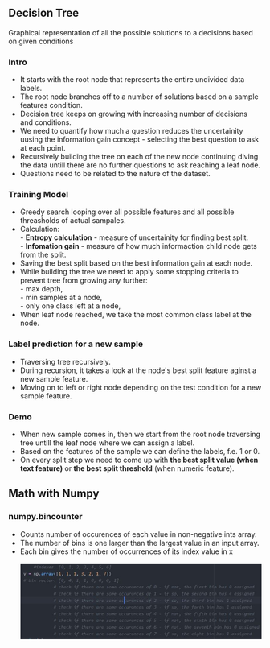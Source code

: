<h2>Decision Tree</h2>
<p>Graphical representation of all the possible solutions to a decisions based on given conditions</p>
<h3>Intro</h3>
<ul>
  <li>It starts with the root node that represents the entire undivided data labels.</li>
  <li>The root node branches off to a number of solutions based on a sample features condition.</li>
  <li>Decision tree keeps on growing with increasing number of decisions and conditions.</li>
  <li>We need to quantify how much a question reduces the uncertainity uusing the information gain concept - selecting the best question to ask at each point.</li>
  <li>Recursively building the tree on each of the new node continuing diving the data untill there are no further questions to ask reaching a leaf node.</li>
  <li>Questions need to be related to the nature of the dataset.</li>
</ul>

<h3>Training Model</h3>
<ul>
  <li>Greedy search looping over all possible features and all possible threasholds of actual sampales.</li>
  <li>Calculation:
    <br>
    - <b>Entropy calculation</b> - measure of uncertainity for finding best split.<br>
    - <b>Infomation gain</b> - measure of how much informaction child node gets from the split.<br>
  </li>
  <li>Saving the best split based on the best information gain at each node.</li>
  <li>While building the tree we need to apply some stopping criteria to prevent tree from growing any further:
    <br>
    - max depth,<br>
    - min samples at a node,<br>
    - only one class left at a node,<br>
  </li>
  <li>When leaf node reached, we take the most common class label at the node.</li>
</ul>

<h3>Label prediction for a new sample</h3>
<ul>
  <li>Traversing tree recursively.</li>
  <li>During recursion, it takes a look at the node's best split feature aginst a new sample feature.</li>
  <li>Moving on to left or right node depending on the test condition for a new sample feature.</li>
</ul>

<h3>Demo</h3>
<ul>
  <li>When new sample comes in, then we start from the root node traversing tree untill the leaf node where we can assign a label.</li>
  <li>Based on the features of the sample we can define the labels, f.e. 1 or 0.</li>
  <li>On every split step we need to come up with <b>the best split value (when text feature)</b> or <b>the best split threshold</b> (when numeric feature).</li>
</ul>


<h2>Math with Numpy</h2>
<h3>numpy.bincounter</h3>
<ul>
  <li>Counts number of occurences of each value in non-negative ints array.</li>
  <li>The number of bins is one larger than the largest value in an input array.</li>
  <li>Each bin gives the number of occurrences of its index value in x</li>
  <br>
  <img src="images/bincounter.JPG">
</ul>
